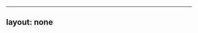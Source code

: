 ---
layout: none
-----

<RedoclyAPIBlock src="/firefly-services/docs/photoshop_createPsd.json" width="600px" disableSidebar hideTryItPanel />
